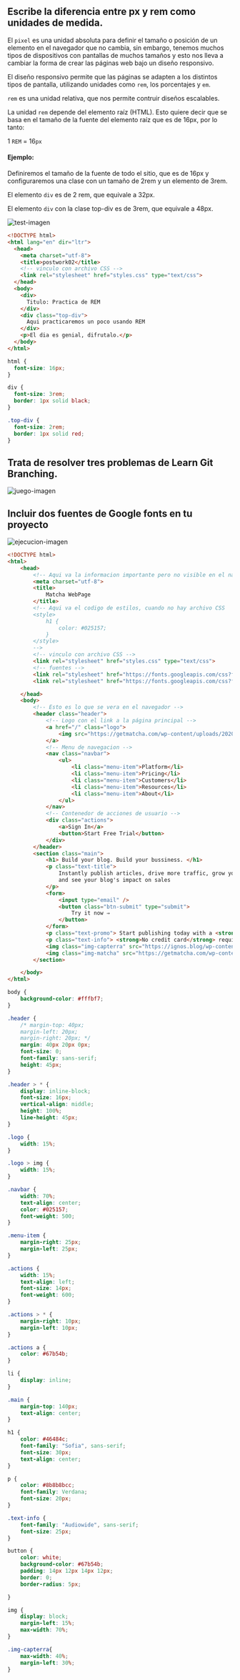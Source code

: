 ## Escribe la diferencia entre px y rem como unidades de medida.

El `pixel` es una unidad absoluta para definir el tamaño o posición de un elemento en el navegador que no cambia, sin embargo, tenemos muchos tipos de dispositivos con pantallas de muchos tamaños y esto nos lleva a cambiar la forma de crear las páginas web bajo un diseño responsivo.

El diseño responsivo permite que las páginas se adapten a los distintos tipos de pantalla, utilizando unidades como `rem`, los porcentajes y `em`.

`rem` es una unidad relativa, que nos permite contruir diseños escalables.

La unidad `rem` depende del elemento raíz (HTML). Esto quiere decir que se basa en el tamaño de la fuente del elemento raíz que es de 16px, por lo tanto:

1 `REM` = 16`px`

#### Ejemplo:

Definiremos el tamaño de la fuente de todo el sitio, que es de 16px y configuraremos una clase con un tamaño de 2rem y un elemento de 3rem.

El elemento `div` es de 2 rem, que equivale a 32px.

El elemento `div` con la clase top-div es de 3rem, que equivale a 48px.

![test-imagen](/test01.png)

```html
<!DOCTYPE html>
<html lang="en" dir="ltr">
  <head>
    <meta charset="utf-8">
    <title>postwork02</title>
    <!-- vinculo con archivo CSS -->
    <link rel="stylesheet" href="styles.css" type="text/css">
  </head>
  <body>
    <div>
      Titulo: Practica de REM
    </div>
    <div class="top-div">
      Aqui practicaremos un poco usando REM
    </div>
    <p>El dia es genial, difrutalo.</p>
  </body>
</html>
```

```css
html {
  font-size: 16px;
}

div {
  font-size: 3rem;
  border: 1px solid black;
}

.top-div {
  font-size: 2rem;
  border: 1px solid red;
}
```

## Trata de resolver tres problemas de Learn Git Branching.

![juego-imagen](/game01.png)

## Incluir dos fuentes de Google fonts en tu proyecto

![ejecucion-imagen](/sitio01.png)

```html
<!DOCTYPE html>
<html>
    <head>
        <!-- Aqui va la informacion importante pero no visible en el navegador -->
        <meta charset="utf-8">
        <title>
            Matcha WebPage
        </title>
        <!-- Aqui va el codigo de estilos, cuando no hay archivo CSS 
        <style>
            h1 {
                color: #025157;
            }
        </style>
        -->
        <!-- vinculo con archivo CSS -->
        <link rel="stylesheet" href="styles.css" type="text/css">
        <!-- fuentes -->
        <link rel="stylesheet" href="https://fonts.googleapis.com/css?family=Sofia">
        <link rel="stylesheet" href="https://fonts.googleapis.com/css?family=Audiowide">

    </head>
    <body>
        <!-- Esto es lo que se vera en el navegador -->
        <header class="header">
            <!-- Logo con el link a la página principal -->
            <a href="/" class="logo">
                <img src="https://getmatcha.com/wp-content/uploads/2020/01/Icon-green.png" alt="imagen-logo-matcha"/>
            </a>
            <!-- Menu de navegacion -->
            <nav class="navbar">
                <ul>
                    <li class="menu-item">Platform</li>
                    <li class="menu-item">Pricing</li>
                    <li class="menu-item">Customers</li>
                    <li class="menu-item">Resources</li>
                    <li class="menu-item">About</li>
                </ul>
            </nav>
            <!-- Contenedor de acciones de usuario -->
            <div class="actions">
                <a>Sign In</a>
                <button>Start Free Trial</button>
            </div>
        </header>
        <section class="main">
            <h1> Build your blog. Build your bussiness. </h1>
            <p class="text-title">
                Instantly publish articles, drive more traffic, grow your email list, 
                and see your blog's impact on sales
            </p>
            <form>
                <input type="email" />
                <button class="btn-submit" type="submit">
                    Try it now ⇒
                </button>
            </form>
            <p class="text-promo"> Start publishing today with a <strong>free 7-day trial.</strong> </p>
            <p class="text-info"> <strong>No credit card</strong> required. </p>
            <img class="img-capterra" src="https://ignos.blog/wp-content/uploads/2021/04/capterra.png" alt="capterra image" />
            <img class="img-matcha" src="https://getmatcha.com/wp-content/uploads/2019/09/intro_group_image.png" alt="matcha image"/>
        </section>

    </body>
</html>
```

```css
body {
    background-color: #fffbf7;
}

.header {
    /* margin-top: 40px;
    margin-left: 20px;
    margin-right: 20px; */
    margin: 40px 20px 0px;
    font-size: 0;
    font-family: sans-serif;
    height: 45px;
}

.header > * {
    display: inline-block;
    font-size: 16px;
    vertical-align: middle;
    height: 100%;
    line-height: 45px;
}

.logo {
    width: 15%;
}

.logo > img {
    width: 15%;
}

.navbar {
    width: 70%;
    text-align: center;
    color: #025157;
    font-weight: 500;
}

.menu-item {
    margin-right: 25px;
    margin-left: 25px;
}

.actions {
    width: 15%;
    text-align: left;
    font-size: 14px;
    font-weight: 600;
}

.actions > * {
    margin-right: 10px;
    margin-left: 10px;
}

.actions a {
    color: #67b54b;
}

li {
    display: inline;
}

.main {
    margin-top: 140px;
    text-align: center;
}

h1 {
    color: #46484c;
    font-family: "Sofia", sans-serif;
    font-size: 30px;
    text-align: center;
}

p {
    color: #8b8b8bcc;
    font-family: Verdana;
    font-size: 20px;
}

.text-info {
    font-family: "Audiowide", sans-serif;
    font-size: 25px;
}

button {
    color: white;
    background-color: #67b54b;
    padding: 14px 12px 14px 12px;
    border: 0;
    border-radius: 5px;

}

img {
    display: block;
    margin-left: 15%;
    max-width: 70%;
}

.img-capterra{
    max-width: 40%;
    margin-left: 30%;
}
```
